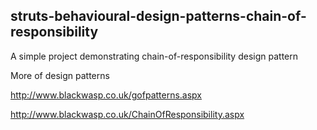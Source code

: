 struts-behavioural-design-patterns-chain-of-responsibility
----------------------------------------------------------

A simple project demonstrating chain-of-responsibility design pattern 

More of design patterns

http://www.blackwasp.co.uk/gofpatterns.aspx

http://www.blackwasp.co.uk/ChainOfResponsibility.aspx

